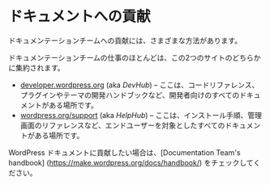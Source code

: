<!--
# Contribute with Docs
-->

# ドキュメントへの貢献

<!--
There are many ways in which it is possible to contribute to the Documentation team.
-->

ドキュメンテーションチームへの貢献には、さまざまな方法があります。

<!--
Most of the Documentation Team work ends up in one of these two sites:
-->

ドキュメンテーションチームの仕事のほとんどは、この2つのサイトのどちらかに集約されます。

<!--
*   [developer.wordpress.org](https://developer.wordpress.org/) (aka *DevHub*) – This is where all the documentation aimed to developers are, such as Code reference, Plugins and Themes development handbooks and more.
*   [wordpress.org/support](https://wordpress.org/support) (aka *HelpHub*) – This is where all the documentation aimed to the end-user are, such as Installation instructions, Admin panel reference and more.
-->

*   [developer.wordpress.org](https://developer.wordpress.org/) (aka *DevHub*) – ここは、コードリファレンス、プラグインやテーマの開発ハンドブックなど、開発者向けのすべてのドキュメントがある場所です。
*   [wordpress.org/support](https://wordpress.org/support) (aka *HelpHub*) – ここは、インストール手順、管理画面のリファレンスなど、エンドユーザーを対象としたすべてのドキュメントがある場所です。

<!--
If you want to contribute to WordPress Docs, check out the [Documentation Team’s handbook](https://make.wordpress.org/docs/handbook/).
-->

WordPress ドキュメントに貢献したい場合は、[Documentation Team's handbook] (https://make.wordpress.org/docs/handbook/) をチェックしてください。

